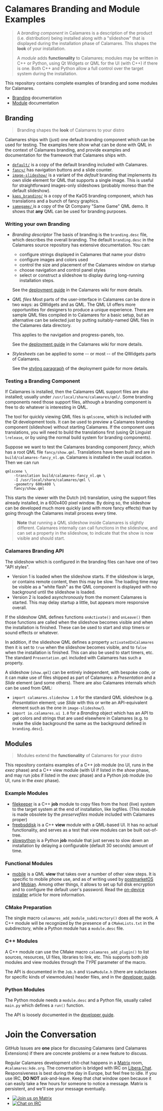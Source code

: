 # Calamares Branding and Module Examples

> A *branding component* in Calamares is a description of the
> product (i.e. distribution) being installed along with a "slideshow"
> that is displayed during the installation phase of Calamares.
> This shapes the **look** of your installation.
>
> A *module* adds **functionality** to Calamares; modules may be written
> in C++ or Python, using Qt Widgets or QML for the UI (with C++)
> if there is one. Both C++ and Python allow a full control over the
> target system during the installation.

This repository contains complete examples of branding and some
modules for Calamares.

- [Branding](#branding) documentation
- [Module](#modules) documentation

## Branding

> Branding shapes the **look** of Calamares to your distro

Calamares ships with (just) one default branding component which
can be used for testing. The examples here show what can be done
with QML in the context of Calamares branding, and provide examples
and documentation for the framework that Calamares ships with.

 - [`default/`](branding/default/branding.desc)
   is a copy of the default branding included with Calamares.
 - [`fancy/`](branding/fancy/branding.desc)
   has navigation buttons and a slide counter.
 - [`image-slideshow/`](branding/image-slideshow/branding.desc)
   is a variant of the *default* branding that implements its
   own slide element for QML that supports a single image.
   This is useful for straightforward images-only slideshows
   (probably moreso than the default slideshow).
 - [`kaos_branding/`](branding/kaos_branding/branding.desc)
   is a copy of the KaOS branding component, which
   has translations and a bunch of fancy graphics.
 - [`samegame/` ](branding/default/branding.desc)
   is a copy of the Qt Company "Same Game" QML demo. It
   shows that **any** QML can be used for branding purposes.

### Writing your own Branding

- *Branding descriptor* The basis of branding is the `branding.desc`
  file, which describes the overall branding. The default `branding.desc`
  in the Calamares source repository has extensive documentation. You can:
  - configure strings displayed in Calamares that name your distro
  - configure images and colors used
  - control the size and placement of the Calamares window on startup
  - choose navigation and control panel styles
  - select or construct a slideshow to display during long-running
    installation steps.

  See the [deployment guide](https://github.com/calamares/calamares/wiki/Deploy-Guide) in the Calamares wiki for more details.
- *QML files* Most parts of the user-interface in Calamares can be
  done in two ways: as QWidgets and as QML. The QML UI offers more
  opportunities for designers to produce a unique experience.
  There are sample QML files compiled in to Calamares for a
  basic setup, but an alternative can be selected just by putting
  suitably-named QML files in the Calamares data directory.

  This applies to the navigation and progress-panels, too.

  See the [deployment guide](https://github.com/calamares/calamares/wiki/Deploy-Guide) in the Calamares wiki for more details.
- *Stylesheets* can be applied to some -- or most -- of the QWidgets
  parts of Calamares.

  See the [styling paragraph](https://github.com/calamares/calamares/wiki/Deploy-Guide#styling-calamares) of the deployment guide for more details.

### Testing a Branding Component

If Calamares is installed, then the Calamares QML support files
are also installed; usually under `/usr/local/share/calamares/qml/`.
Some branding components need those support files, although a
branding component is free to do whatever is interesting in QML.

The tool for quickly viewing QML files is `qmlscene`, which is
included with the Qt development tools. It can be used to
preview a Calamares branding component (slideshow) without starting
Calamares.  If the component uses translations, you will need to
build the translations first (using Qt Linguist `lrelease`, or by
using the normal build system for branding components).

Suppose we want to test the Calamares branding component *fancy*,
which has a root QML file `fancy/show.qml`. Translations have been
built and are in `build/calamares-fancy_nl.qm`. Calamares is installed
in the usual location. Then we can run

```
qmlscene \
    -translation build/calamares-fancy_nl.qm \
    -I /usr/local/share/calamares/qml \
    -geometry 600x400 \
    fancy/show.qml
```

This starts the viewer with the Dutch (nl) translation, using the
support files already installed, in a 600x400 pixel window. By doing
so, the slideshow can be developed much more quickly (and with more
fancy effects) than by going through the Calamares install process
every time.

> **Note** that running a QML slideshow inside Calamares is slightly
> different. Calamares internally can call functions in the slideshow,
> and can set a property in the slideshow, to indicate that the show
> is now visible and should start.

### Calamares Branding API

The slideshow which is configured in the branding files can have
one of two "API styles".

- Version 1 is loaded when the slideshow starts. If the slideshow is
  large, or contains remote content, then this may be slow.
  The loading time may be visible as a "white flash" as the
  QML component is displayed with no background until the
  slideshow is loaded.
- Version 2 is loaded asynchronously from the moment Calamares is
  started. This may delay startup a little, but appears more
  responsive overall.

If the slideshow QML defines functions
`onActivate()` and `onLeave()` then those functions
are called when the slideshow becomes visible and when the installation is finished.
These can be used to start and stop timers or sound effects or
whatever.

In addition, if the slideshow QML defines a property
`activatedInCalamares` then it is set to `true`
when the slideshow becomes visible, and to `false` when
the installation is finished. This can also be used to
start timers, etc. The standard `Presentation.qml` included with
Calamares has such a property.

A slideshow (`show.qml`) can be entirely independent, with bespoke code,
or it can make use of files shipped as part of Calamares: a *Presentation* and
a *Slide* element (and some others). There are also Calamares internals which
can be used from QML:
- `import calamares.slideshow 1.0` for the standard QML slideshow (e.g. *Presentation* element;
  use *Slide* with this or write an API-equivalent element such as the one in `image-slideshow/`).
- `import io.calamares.ui 1.0` for a *Branding* object which has an API to
  get colors and strings that are used elsewhere in Calamares (e.g. to make the
  slide background the same as the background defined in `branding.desc`).


## Modules

> Modules extend the **functionality** of Calamares for your distro

This repository contains examples of a C++ job module (no UI,
runs in the *exec* phase) and a C++ view module (with UI if
listed in the *show* phase, and may run jobs if listed in the
*exec*  phase) and a Python job module (no UI, runs in the *exec*
phase).

### Example Modules

- [filekeeper](modules/filekeeper/CMakeLists.txt) is a C++ **job** module
  to copy files from the host (live) system to the target system at
  the end of installation, like logfiles. (This module is made obsolete
  by the *preservefiles* module included with Calamares proper)
- [freebsddisk](modules/freebsddisk/CMakeLists.txt) is a C++ **view**
  module with a QML-based UI. It has no actual functionality, and serves
  as a test that view modules can be built out-of-tree.
- [slowpython](modules/slowpython/module.desc) is a Python **job**
  module that just serves to slow down an installation by delaying
  a configurable (default 30 seconds) amount of time.

### Functional Modules

- [mobile](modules/mobile/CMakeLists.txt) is a QML **view** that
  takes over a number of other view steps. It is specific to
  mobile phone use, and as of writing used by
  [postmarketOS](https://postmarketos.org) and
  [Mobian](https://mobian-project.org/).  Among other things, it
  allows to set up full disk encryption and to configure the
  default user's password.  Read the
  [on-device installer](https://wiki.postmarketos.org/wiki/On-device_installer)
  article for more information.

### CMake Preparation

The single macro `calamares_add_module_subdirectory()`
does all the work. A C++ module will be recognized by
the presence of a `CMakeLists.txt` in the subdirectory,
while a Python module has a `module.desc` file.


### C++ Modules

A C++ module can use the CMake macro `calamares_add_plugin()`
to list sources, resources, UI files, libraries to link, etc.
This supports both job modules and view modules through
the *TYPE* parameter of the macro.

The API is documented in the `Job.h` and `ViewModule.h`
(there are subclasses for specific kinds of viewmodules)
header files, and in the
[developer guide](https://github.com/calamares/calamares/wiki/Develop-Guide).

### Python Modules

The Python module needs a `module.desc` and a Python file,
usually called `main.py` which defines a `run()` function.

The API is loosely documented in the
[developer guide](https://github.com/calamares/calamares/wiki/Develop-Guide).

# Join the Conversation

GitHub Issues are **one** place for discussing Calamares (and Calamares Extensions)
if there are concrete
problems or a new feature to discuss.

Regular Calamares development chit-chat happens in a [Matrix](https://matrix.org/)
room, `#calamares:kde.org`. The conversation is bridged with IRC
on [Libera.Chat](https://libera.chat/).
Responsiveness is best during the day
in Europe, but feel free to idle. If you use IRC, **DO NOT** ask-and-leave. Keep
that chat window open because it can easily take a few hours for
someone to notice a message.
Matrix is persistent, and we'll see your message eventually.

* [![Join us on Matrix](https://img.shields.io/badge/Matrix-%23calamares:kde.org-blue)](https://webchat.kde.org/#/room/%23calamares:kde.org)
* [![Chat on IRC](https://img.shields.io/badge/IRC-Libera.Chat%20%23calamares-green)](https://kiwiirc.com/client/irc.libera.chat/#calamares)
